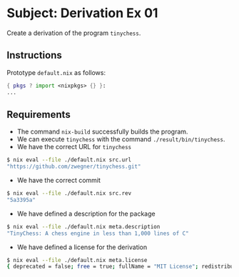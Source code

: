 # Subject: Derivation Ex 01

Create a derivation of the program `tinychess`.

## Instructions

Prototype `default.nix` as follows:

```nix
{ pkgs ? import <nixpkgs> {} }:
...
```

## Requirements

- The command `nix-build` successfully builds the program.
- We can execute `tinychess` with the command `./result/bin/tinychess`.
- We have the correct URL for `tinychess`

```bash
$ nix eval --file ./default.nix src.url
"https://github.com/zwegner/tinychess.git"
```

- We have the correct commit

```bash
$ nix eval --file ./default.nix src.rev
"5a3395a"
```

- We have defined a description for the package

```bash
$ nix eval --file ./default.nix meta.description
"TinyChess: A chess engine in less than 1,000 lines of C"
```

- We have defined a license for the derivation

```bash
$ nix eval --file ./default.nix meta.license
{ deprecated = false; free = true; fullName = "MIT License"; redistributable = true; shortName = "mit"; spdxId = "MIT"; url = "https://spdx.org/licenses/MIT.html"; }
```
